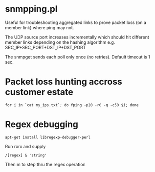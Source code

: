 # snmpping.pl

Useful for troubleshooting aggregated links to prove packet loss (on a member link) where ping may not.

The UDP source port increases incrementally which should hit different member links depending on the hashing algorithm e.g. SRC_IP+SRC_PORT+DST_IP+DST_PORT

The snmpget sends each poll only once (no retries). Default timeout is 1 sec.


# Packet loss hunting accross customer estate

    for i in `cat my_ips.txt`; do fping -p20 -r0 -q -c50 $i; done

# Regex debugging

    apt-get install libregexp-debugger-perl

Run rxrx and supply 

    /[regex] & 'string'

Then m to step thru the regex operation

